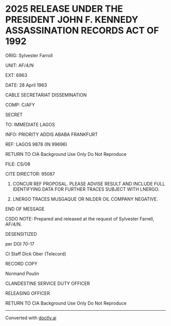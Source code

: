 # 2025 RELEASE UNDER THE PRESIDENT JOHN F. KENNEDY ASSASSINATION RECORDS ACT OF 1992

ORIG: Sylvester Farroll

UNIT: AF/4/N

EXT: 6963

DATE: 28 April 1963

CABLE SECRETARIAT DISSEMINATION

COMP: C/AFY

SECRET

TO: IMMEDIATE LAGOS

INFO: PRIORITY ADDIS ABABA FRANKFURT

REF: LAGOS 9878 (IN 99696)

RETURN TO CIA
Background Use Only
Do Not Reproduce

FILE: CS/08

CITE DIRECTOR: 95087

1. CONCUR REF PROPOSAL. PLEASE ADVISE RESULT AND INCLUDE FULL IDENTIFYING DATA FOR FURTHER TRACES SUBJECT WITH LNERGO.

2. LNERGO TRACES MUSGAQUE OR NILDER OIL COMPANY NEGATIVE.

END OF MESSAGE

CSDO NOTE: Prepared and released at the request of Sylvester Farrell, AF/4/N.

DESENSITIZED

per DOI 70-17

CI Staff Dick Ober (Telecord)

RECORD COPY

Normand Poulin

CLANDESTINE SERVICE DUTY OFFICER

RELEASING OFFICER

RETURN TO CIA
Background Use Only
Do Not Reproduce


---
Converted with [doctly.ai](https://doctly.ai)